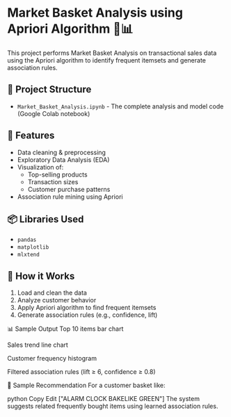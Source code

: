 # Market Basket Analysis using Apriori Algorithm 🛒📊

This project performs Market Basket Analysis on transactional sales data using the Apriori algorithm to identify frequent itemsets and generate association rules.

## 📁 Project Structure

- `Market_Basket_Analysis.ipynb` - The complete analysis and model code (Google Colab notebook)

## 🚀 Features

- Data cleaning & preprocessing
- Exploratory Data Analysis (EDA)
- Visualization of:
  - Top-selling products
  - Transaction sizes
  - Customer purchase patterns
- Association rule mining using Apriori

## 📦 Libraries Used

- `pandas`
- `matplotlib`
- `mlxtend`
  
## 🧠 How it Works

1. Load and clean the data
2. Analyze customer behavior
3. Apply Apriori algorithm to find frequent itemsets
4. Generate association rules (e.g., confidence, lift)

📊 Sample Output
Top 10 items bar chart

Sales trend line chart

Customer frequency histogram

Filtered association rules (lift ≥ 6, confidence ≥ 0.8)

🧪 Sample Recommendation
For a customer basket like:

python
Copy
Edit
["ALARM CLOCK BAKELIKE GREEN"]
The system suggests related frequently bought items using learned association rules.
